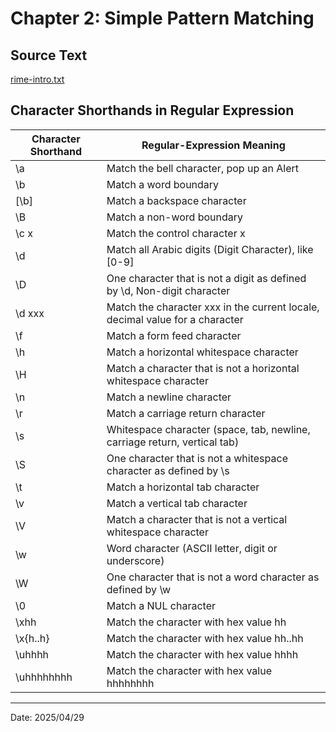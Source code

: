 # Chapter 2: Simple Pattern Matching

## Source Text

[rime-intro.txt](ch02/rime-intro.txt)

## Character Shorthands in Regular Expression

| Character Shorthand | Regular-Expression Meaning |
| --- | --- |
| \a | Match the bell character, pop up an Alert |
| \b | Match a word boundary |
| [\b] | Match a backspace character |
| \B | Match a non-word boundary |
| \c x | Match the control character x |
| \d | Match all Arabic digits (Digit Character), like [0-9] |
| \D | One character that is not a digit as defined by \d, Non-digit character |
| \d xxx | Match the character xxx in the current locale, decimal value for a character |
| \f | Match a form feed character |
| \h | Match a horizontal whitespace character |
| \H | Match a character that is not a horizontal whitespace character |
| \n | Match a newline character |
| \r | Match a carriage return character |
| \s | Whitespace character (space, tab, newline, carriage return, vertical tab) |
| \S | One character that is not a whitespace character as defined by \s |
| \t | Match a horizontal tab character |
| \v | Match a vertical tab character |
| \V | Match a character that is not a vertical whitespace character |
| \w | Word character (ASCII letter, digit or underscore) |
| \W | One character that is not a word character as defined by \w |
| \0 | Match a NUL character |
| \xhh | Match the character with hex value hh |
| \x{h..h} | Match the character with hex value hh..hh |
| \uhhhh | Match the character with hex value hhhh |
| \uhhhhhhhh | Match the character with hex value hhhhhhhh |

---

Date: 2025/04/29